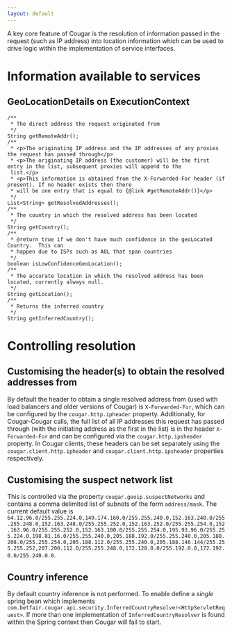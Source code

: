 ```yaml
---
layout: default
---
```


A key core feature of Cougar is the resolution of information passed in the request (such as IP address) into location
information which can be used to drive logic within the implementation of service interfaces.

# Information available to services

## GeoLocationDetails on ExecutionContext

    /**
     * The direct address the request originated from
     */
    String getRemoteAddr();
    /**
     * <p>The originating IP address and the IP addresses of any proxies the request has passed through</p>
     * <p>The originating IP address (the customer) will be the first entry in the list, subsequent proxies will append to the
     list.</p>
     * <p>This information is obtained from the X-Forwarded-For header (if present). If no header exists then there
     * will be one entry that is equal to {@link #getRemoteAddr()}</p>
     */
    List<String> getResolvedAddresses();
    /**
     * The country in which the resolved address has been located
     */
    String getCountry();
    /**
     * @return true if we don't have much confidence in the geoLocated Country.  This can
     * happen due to ISPs such as AOL that span countries
     */
    boolean isLowConfidenceGeoLocation();
    /**
     * The accurate location in which the resolved address has been located, currently always null.
     */
    String getLocation();
    /**
     * Returns the inferred country
     */
    String getInferredCountry();

# Controlling resolution

## Customising the header(s) to obtain the resolved addresses from

By default the header to obtain a single resolved address from (used with load balancers and older versions of Cougar) is
`X-Forwarded-For`, which can be configured by the `cougar.http.ipheader` property. Additionally, for Cougar-Cougar calls,
the full list of all IP addresses this request has passed through (with the initiating address as the first in the list)
is in the header `X-Forwarded-For` and can be configured via the `cougar.http.ipsheader` property. In Cougar clients, these
headers can be set separately using the `cougar.client.http.ipheader` and `cougar.client.http.ipsheader` properties respectively.

## Customising the suspect network list

This is controlled via the property `cougar.geoip.suspectNetworks` and contains a comma delimited list of subnets of
the form `address/mask`. The current default value is `64.12.96.0/255.255.224.0,149.174.160.0/255.255.240.0,152.163.240.0/255.255.248.0,152.163.248.0/255.255.252.0,152.163.252.0/255.255.254.0,152.163.96.0/255.255.252.0,152.163.100.0/255.255.254.0,195.93.96.0/255.255.224.0,198.81.16.0/255.255.240.0,205.188.192.0/255.255.240.0,205.188.208.0/255.255.254.0,205.188.112.0/255.255.240.0,205.188.146.144/255.255.255.252,207.200.112.0/255.255.248.0,172.128.0.0/255.192.0.0,172.192.0.0/255.240.0.0`.

## Country inference

By default country inference is not performed. To enable define a *single* spring bean which implements
`com.betfair.cougar.api.security.InferredCountryResolver<HttpServletRequest>`. If more than one implementation of
`InferredCountryResolver` is found within the Spring context then Cougar will fail to start.
